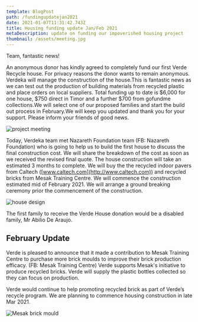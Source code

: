 ```yaml
---
template: BlogPost
path: /fundingupdatejan2021
date: 2021-01-07T11:31:42.743Z
title: Housing funding update Jan/Feb 2021
metaDescription: update on funding our impoverished housing project
thumbnail: /assets/meeting.jpg
---
```

Team, fantastic news!

An anonymous donor has kindly agreed to completely fund our first Verde Recycle house. For privacy reasons the donor wants to remain anonymous. Verdeka will manage the construction of the house.This is fantastic news as we can test out the production of building materials from recycled plastic and place orders on local suppliers. Total funding up to date is $6,000 for one house, $750 direct in Timor and a further $700 from gofundme collections.We will select one of our proposed families and start the build out process in February.We will keep you updated and thank you for your support. Please inform your friends of good news.

![project meeting](/assets/meeting.jpg "Project Meeting Nazareth Foundation")

Today, Verdeka team met Nazareth Foundation team (FB: Nazareth Foundation) who is going to help us to build the first house to discuss the final construction cost. We will share the breakdown of the cost as soon as we received the revised final quote. The house construction will take an estimated 3 months to complete. We will buy the the recycled indoor pavers from Caltech ([www.caltech.com](http://www.caltech.com)) and recycled bricks from Mesak Training Centre. We will commence the construction estimated mid of February 2021. We will arrange a ground breaking ceremony prior the commencement of the construction.

![house design](/assets/houseedesign.jpg "house design")

The first family to receive the Verde House donation would be a disabled family, Mr Abilio De Araujo.

## February Update

Verde is pleased to announce that it made a contribution to Mesak Training Centre to purchase more brick moulds to improve their brick production efficacy. (FB: Mesak Training Centre) Verde supports Mesak's initiative to produce recycled bricks. Verde will supply the plastic bottles collected so they can focus on production. 

Verde would continue to help promoting recycled brick as part of Verde’s recycle program. We are planning to commence housing construction in late Mar 2021.

![Mesak brick mould](/assets/mesakmold.jpg "Recycled Brick and Moulding")
